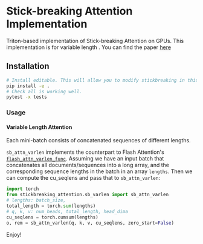 # Stick-breaking Attention Implementation
Triton-based implementation of Stick-breaking Attention on GPUs.
This implementation is for variable length .
You can find the paper [here](https://arxiv.org/abs/2410.17980)

## Installation
```sh
# Install editable. This will allow you to modify stickbreaking in this directory.
pip install -e .
# Check all is working well.
pytest -x tests
```
### Usage
#### Variable Length Attention
Each mini-batch consists of concatenated sequences of different lengths.

`sb_attn_varlen` implements the counterpart to Flash Attention's 
[`flash_attn_varlen_func`](https://github.com/Dao-AILab/flash-attention/blob/main/flash_attn/flash_attn_interface.py#L1334).
Assuming we have an input batch that concatenates all documents/sequences into a long array, and the corresponding
sequence lengths in the batch in an array `lengths`. 
Then we can compute the cu_seqlens and pass that to `sb_attn_varlen`:
```python
import torch
from stickbreaking_attention.sb_varlen import sb_attn_varlen
# lengths: batch_size,
total_length = torch.sum(lengths)
# q, k, v: num_heads, total_length, head_dima
cu_seqlens = torch.cumsum(lengths) 
o, rem = sb_attn_varlen(q, k, v, cu_seqlens, zero_start=False)
```



Enjoy!
